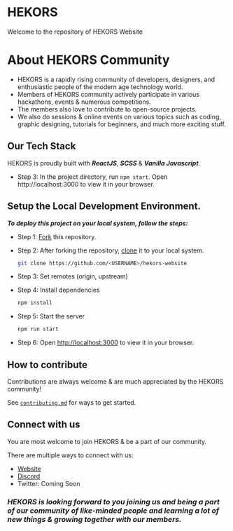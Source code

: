
# HEKORS

Welcome to the repository of HEKORS Website

# About HEKORS Community
 - HEKORS is a rapidly rising community of developers, designers, and enthusiastic people of the modern age technology world. 
 - Members of HEKORS community actively participate in various hackathons, events & numerous competitions. 
 - The members also love to contribute to open-source projects.
 - We also do sessions & online events on various topics such as coding, graphic designing, tutorials for beginners, and much more exciting stuff.

 ## Our Tech Stack
 HEKORS is proudly built with ***ReactJS***, ***SCSS*** & ***Vanilla Javascript***.


- Step 3: In the project directory, run `npm start`. Open http://localhost:3000 to view it in your browser.


## Setup the Local Development Environment.

***To deploy this project on your local system, follow the steps:***

- Step 1: [Fork](https://docs.github.com/en/get-started/quickstart/fork-a-repo) this repository.

- Step 2: After forking the repository, [clone](https://docs.github.com/en/repositories/creating-and-managing-repositories/cloning-a-repository) it to your local system. 
  ```bash
  git clone https://github.com/<USERNAME>/hekors-website
  ```
- Step 3: Set remotes (origin, upstream) 

- Step 4: 
Install dependencies

  ```bash
  npm install
  ```
- Step 5:  Start the server

  ```bash
  npm run start
  ```
- Step 6: Open [http://localhost:3000](http://localhost:3000) to view it in your browser.


## How to contribute

Contributions are always welcome & are much appreciated by the HEKORS community!

See [`contributing.md`](https://www.example.com) for ways to get started.


## Connect with us

You are most welcome to join HEKORS & be a part of our community.

There are multiple ways to connect with us: 

- [Website](https://hekors.vercel.app/)
- [Discord](https://discord.gg/cge6rB9RXm)
- Twitter: Coming Soon

### ***HEKORS is looking forward to you joining us and being a part of our community of like-minded people and learning a lot of new things & growing together with our members.***
